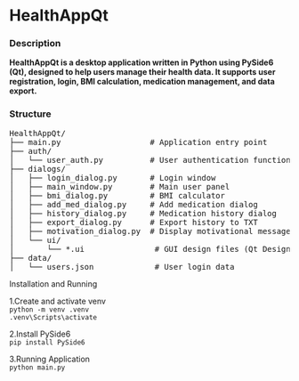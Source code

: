 # HealthAppQt 

### Description

**HealthAppQt is a desktop application written 
in Python using PySide6 (Qt), designed to help 
users manage their health data. It supports user 
registration, login, BMI calculation, medication 
management, and data export.**

### Structure
<pre>
HealthAppQt/
├── main.py                   # Application entry point
├── auth/
│   └── user_auth.py          # User authentication functions
├── dialogs/
│   ├── login_dialog.py       # Login window
│   ├── main_window.py        # Main user panel
│   ├── bmi_dialog.py         # BMI calculator
│   ├── add_med_dialog.py     # Add medication dialog
│   ├── history_dialog.py     # Medication history dialog
│   ├── export_dialog.py      # Export history to TXT
│   ├── motivation_dialog.py  # Display motivational messages
│   └── ui/
│       └── *.ui               # GUI design files (Qt Designer)
├── data/
│   └── users.json             # User login data
</pre>

Installation and Running

1.Create and activate venv<br>
<code>python -m venv .venv</code>
<br>
<code>.venv\Scripts\activate</code>
<br>

2.Install PySide6<br>
<code>pip install PySide6</code>
<br>

3.Running Application<br>
<code>python main.py</code>
<br>